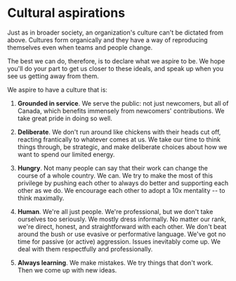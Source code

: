 # Cultural aspirations

Just as in broader society, an organization's culture can't be dictated from above. Cultures form organically and they have a way of reproducing themselves even when teams and people change.

The best we can do, therefore, is to declare what we aspire to be. We hope you'll do your part to get us closer to these ideals, and speak up when you see us getting away from them.

We aspire to have a culture that is:

1. __Grounded in service__. We serve the public: not just newcomers, but all of Canada, which benefits immensely from newcomers' contributions. We take great pride in doing so well.

2. __Deliberate__. We don't run around like chickens with their heads cut off, reacting frantically to whatever comes at us. We take our time to think things through, be strategic, and make deliberate choices about how we want to spend our limited energy.

3. __Hungry__. Not many people can say that their work can change the course of a whole country. We can. We try to make the most of this privilege by pushing each other to always do better and supporting each other as we do. We encourage each other to adopt a 10x mentality -- to think maximally.

4. __Human__. We're all just people. We're professional, but we don't take ourselves too seriously. We mostly dress informally. No matter our rank, we're direct, honest, and straightforward with each other. We don't beat around the bush or use evasive or performative language. We've got no time for passive (or active) aggression. Issues inevitably come up. We deal with them respectfully and professionally.

5. __Always learning__. We make mistakes. We try things that don't work. Then we come up with new ideas.

<cta-arrow target="where-we-work" text="Where we work"></cta-arrow>
